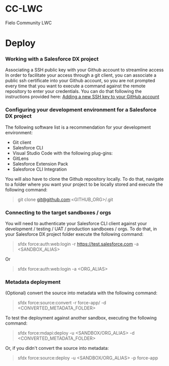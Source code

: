 # CC-LWC
Fielo Community LWC

# Deploy

### Working with a Salesforce DX project

Associating a SSH public key with your Github account to streamline access
In order to facilitate your access through a git client, you can associate a public ssh certificate into your Github account, so you are not prompted every time that you want to execute a command against the remote repository to enter your credentials. You can do that following the instructions provided here: [Adding a new SSH key to your GitHub account](https://docs.github.com/en/github/authenticating-to-github/adding-a-new-ssh-key-to-your-github-account)

### Configuring your development environment for a Salesforce DX project

The following software list is a recommendation for your development environment:

- Git client
- Salesforce CLI
- Visual Studio Code with the following plug-gins:
- GitLens
- Salesforce Extension Pack
- Salesforce CLI Integration

You will also have to clone the Github repository locally. To do that, navigate to a folder where you want your project to be locally stored and execute the following command:

> git clone git@github.com:<GITHUB_ORG>/<REPO>.git

### Connecting to the target sandboxes / orgs

You will need to authenticate your Salesforce CLI client against your development / testing / UAT / production sandboxes / orgs. To do that, in your Salesforce DX project folder execute the following command:

> sfdx force:auth:web:login -r https://test.salesforce.com -a <SANDBOX_ALIAS>

Or

> sfdx force:auth:web:login -a <ORG_ALIAS>

### Metadata deployment

(Optional) convert the source into metadata with the following command:

> sfdx force:source:convert -r force-app/ -d <CONVERTED_METADATA_FOLDER>

To test the deployment against another sandbox, executing the following command:

> sfdx force:mdapi:deploy -u <SANDBOX/ORG_ALIAS> -d <CONVERTED_METADATA_FOLDER>

Or, if you didn't convert the source into metadata:

> sfdx force:source:deploy -u <SANDBOX/ORG_ALIAS> -p force-app